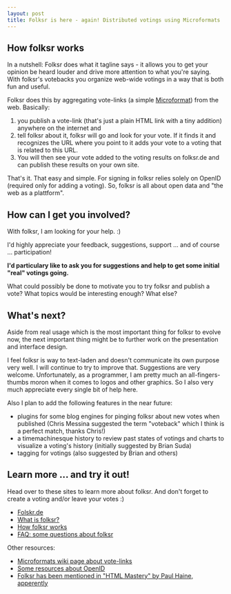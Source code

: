 ```yaml
--- 
layout: post
title: Folksr is here - again! Distributed votings using Microformats
---
```

<h2>How folksr works</h2>

<p>In a nutshell: Folksr does what it tagline says - it allows you to get your opinion be heard louder and drive more attention to what you're saying. With folksr's votebacks you organize web-wide votings in a way that is both fun and useful.</p>

<p>Folksr does this by aggregating vote-links (a simple <a href="http://microformats.org/wiki/vote-links" title="vote-links - Microformats">Microformat</a>) from the web. Basically:</p> 

<ol>
<li>you publish a vote-link (that's just a plain HTML link with a tiny addition) anywhere on the internet and </li>
<li>tell folksr about it, folksr will go and look for your vote. If it finds it and recognizes the URL where you point to it adds your vote to a voting that is related to this URL.</li>
<li>You will then see your vote added to the voting results on folksr.de and can publish these results on your own site.</li>
</ol>

<p>That's it. That easy and simple. For signing in folksr relies solely on OpenID (required only for adding a voting). So, folksr is all about open data and "the web as a plattform".</p>

<h2>How can I get you involved?</h2>

<p>With folksr, I am looking for your help. :)</p>

<p>I'd highly appreciate your feedback, suggestions, support ... and of course ... participation!</p>

<p><strong>I'd particulary like to ask you for suggestions and help to get some initial "real" votings going.</strong></p>

<p>What could possibly be done to motivate you to try folksr and publish a vote? What topics would be interesting enough? What else?</p>

<h2>What's next?</h2>

<p>Aside from real usage which is the most important thing for folksr to evolve now, the next important thing might be to further work on the presentation and interface design.</p>

<p>I feel folksr is way to text-laden and doesn't communicate its own purpose very well. I will continue to try to improve that. Suggestions are very welcome. Unfortunately, as a programmer, I am pretty much an all-fingers-thumbs moron when it comes to logos and other graphics. So I also very much appreciate every single bit of help here.</p>

<p>Also I plan to add the following features in the near future:</p>

<ul>
<li>plugins for some blog engines for pinging folksr about new votes when published (Chris Messina suggested the term "voteback" which I think is a perfect match, thanks Chris!)</li>
<li>a timemachinesque history to review past states of votings and charts to visualize a voting's history (initially suggested by Brian Suda)</li>
<li>tagging for votings (also suggested by Brian and others)</li>
</ul>

<h2>Learn more ... and try it out!</h2>

<p>Head over to these sites to learn more about folksr. And don't forget to create a voting and/or leave your votes :)</p>

<ul>
	<li><a href="http://folksr.de/" title="Folksr - giving people a louder voice">Folskr.de</a></li>
	<li><a href="http://folksr.de/about" title="What is folksr?">What is folksr?</a></li>
	<li><a href="http://folksr.de/votelinks" title="How folksr works">How folksr works</a></li>
	<li><a href="http://folksr.de/faq" title="Some questions about folksr">FAQ: some questions about folksr</a></li>
</ul>

<p>Other resources:</p>

<ul>
	<li><a href="http://microformats.org/wiki/vote-links" title="vote-links - Microformats">Microformats wiki page about vote-links</a></li>
	<li><a href="http://folksr.de/openid" title="What is OpenID?">Some resources about OpenID</a></li>
	<li><a href="http://htmlmastery.com/links.php" title="HTML Mastery - Semantics, Standards and Styling by Paul Haine">Folksr has been mentioned in "HTML Mastery" by Paul Haine, apperently</a></li>
</ul>
